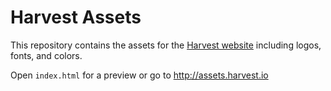 # Harvest Assets

This repository contains the assets for the [Harvest website](http://harvest.research.chop.edu) including logos, fonts, and colors.

Open `index.html` for a preview or go to http://assets.harvest.io
